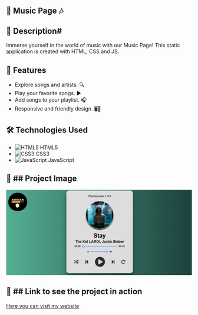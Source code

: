 ## :rocket: Music Page 🎶

## :page_with_curl: Description# 

Immerse yourself in the world of music with our Music Page! This static application is created with HTML, CSS and JS.

## :dart: Features

- Explore songs and artists. 🔍
- Play your favorite songs. ▶️
- Add songs to your playlist. 🎧
- Responsive and friendly design. 🖥️📱

## :hammer_and_wrench: Technologies Used

- ![HTML5](https://img.icons8.com/color/48/000000/html-5--v1.png) HTML5
- ![CSS3](https://img.icons8.com/color/48/000000/css3.png) CSS3
- ![JavaScript](https://img.icons8.com/color/48/000000/javascript--v1.png) JavaScript

## :camera_flash: ## Project Image

![My Project](/images/Music%20Page.PNG)

## :link: ## Link to see the project in action

[Here you can visit my website](https://music-page-adrian-dev.netlify.app/)